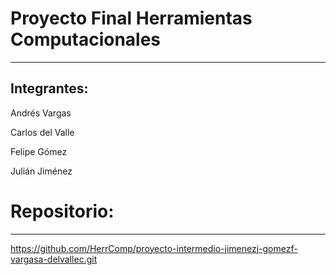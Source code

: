 
# Proyecto Final Herramientas Computacionales
---
## Integrantes:
Andrés Vargas

Carlos del Valle

Felipe Gómez

Julián Jiménez

# Repositorio:
---
https://github.com/HerrComp/proyecto-intermedio-jimenezj-gomezf-vargasa-delvallec.git
